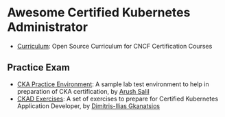# Awesome Certified Kubernetes Administrator

- [Curriculum](https://github.com/cncf/curriculum): Open Source Curriculum for CNCF Certification Courses 

## Practice Exam
- [CKA  Practice Environment](https://github.com/arush-sal/cka-practice-environment): A sample lab test environment to help in preparation of CKA certification, by [Arush Salil](https://github.com/arush-sal)
- [CKAD Exercises](https://github.com/dgkanatsios/CKAD-exercises): A set of exercises to prepare for Certified Kubernetes Application Developer, by [Dimitris-Ilias Gkanatsios](https://github.com/dgkanatsios)

